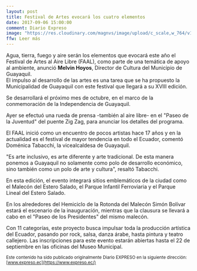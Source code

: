 ```yaml
---
layout: post
title: Festival de Artes evocará los cuatro elementos
date: 2017-09-06 15:00:00
comment: Diario Expreso
image: "https://res.cloudinary.com/magnvs/image/upload/c_scale,w_764/v1504736424/ruedafaal_jzvn4w.jpg"
ffw: Leer más
---
```

Agua, tierra, fuego y aire serán los elementos que evocará este año el Festival de Artes al Aire Libre (FAAL), como parte de una temática de apoyo al ambiente, anunció **Melvin Hoyos**, Director de Cultura del Municipio de Guayaquil.<br />El impulso al desarrollo de las artes es una tarea que se ha propuesto la Municipalidad de Guayaquil con este festival que llegará a su XVIII edición.  

Se desarrollará el próximo mes de octubre, en el marco de la conmemoración de la Independencia de Guayaquil.  

Ayer se efectuó una rueda de prensa -también al aire libre- en el "Paseo de la Juventud" del puente Zig Zag, para anunciar los detalles del programa.  

El FAAL inició como un encuentro de pocos artistas hace 17 años y en la actualidad es el festival de mayor tendencia en todo el Ecuador, comentó Doménica Tabacchi, la vicealcaldesa de Guayaquil.  

"Es arte inclusivo, es arte diferente y arte tradicional. De esta manera ponemos a Guayaquil no solamente como polo de desarrollo económico, sino también como un polo de arte y cultura", resaltó Tabacchi.  

En esta edición, el evento integrará sitios emblemáticos de la ciudad como el Malecón del  Estero Salado, el Parque Infantil Ferroviaria y el Parque Lineal del Estero Salado.  

En los alrededores del Hemiciclo de la Rotonda del Malecón Simón Bolívar estará el escenario de la inauguración, mientras que la clausura se llevará a cabo en el "Paseo de los Presidentes" del mismo malecón.  

Con 11 categorías, este proyecto busca impulsar toda la producción artística del Ecuador, pasando por rock, salsa, danza árabe, hasta pintura y teatro callejero. Las inscripciones para este evento estarán abiertas hasta el 22 de septiembre en las oficinas del Museo Municipal.

<small>Este contenido ha sido publicado originalmente Diario EXPRESO en la siguiente dirección: [www.expreso.ec](https://www.expreso.ec/)</small>
